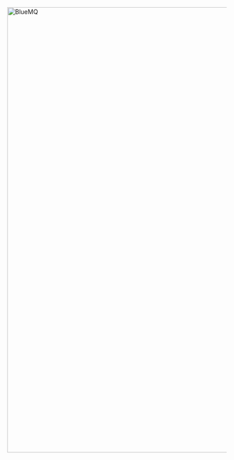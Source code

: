 <img width="1024" height="1024" alt="BlueMQ" src="https://github.com/user-attachments/assets/5ec26e16-c8fc-40eb-9794-90a709fd3bca" />
